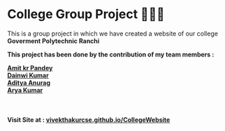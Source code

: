 <h1> College Group Project 👨‍🎓🔭 </h1>
<p>This is a group project in which we have created a website of our college <b>Goverment Polytechnic Ranchi </b></p>

<b><p>This project has been done by the contribution of my team members :</p>

<p>
<a href="https://github.com/Amit-Kumar-Pandey-05">Amit kr Pandey</a>
<br/><a href="https://github.com/Dainwi">Dainwi Kumar</a>
<br/><a href=""> Aditya Anurag </a><br/>
<a href="https://github.com/itsaryasharma">Arya Kumar</a>
</p></b>

<br/>
<h4> Visit Site at : <a href="https://vivekthakurcse.github.io/CollegeWebsite/">vivekthakurcse.github.io/CollegeWebsite</a></h4>
